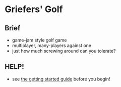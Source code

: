 



# Griefers' Golf


## Brief
- game-jam style golf game
- multiplayer, many-players against one
- just how much screwing around can you tolerate?

## HELP!
- see [the getting started guide](https://github.com/peter201943/pdf-golf/wiki/getting-started) before you begin!


